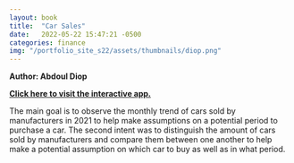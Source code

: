 ```yaml
---
layout: book
title:  "Car Sales"
date:   2022-05-22 15:47:21 -0500
categories: finance
img: "/portfolio_site_s22/assets/thumbnails/diop.png"
---
```


<b>Author: Abdoul Diop</b>

<b><a href="https://data-viz.it.wisc.edu/content/5bc5d180-bf9a-4a3f-89bd-8e43ccd0c69b">Click here to visit the interactive app.</a></b>

The main goal is to observe the monthly trend of cars sold by manufacturers in 2021 to
help make assumptions on a potential period to purchase a car. The second intent was to
distinguish the amount of cars sold by manufacturers and compare them between one another to
help make a potential assumption on which car to buy as well as in what period.

[jekyll-docs]: https://jekyllrb.com/docs/home
[jekyll-gh]:   https://github.com/jekyll/jekyll
[jekyll-talk]: https://talk.jekyllrb.com/
